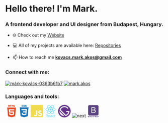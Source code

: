 <h1 align="left">Hello there! I'm Mark.</h1>
<h3 align="left">A frontend developer and UI designer from Budapest, Hungary.</h3>

- 🌐 Check out my [Website](https://markkovacs.com)

- 💻 All of my projects are available here: [Repositories](https://github.com/kovacsmarkakos?tab=repositories)

- 📫 How to reach me **kovacs.mark.akos@gmail.com**

<p align="left"> 
<h3 align="left">Connect with me:</h3>
<a href="https://linkedin.com/in/márk-kovács-0363b61b7" target="blank"><img align="center" src="https://cdn.jsdelivr.net/npm/simple-icons@3.0.1/icons/linkedin.svg" alt="márk-kovács-0363b61b7" height="30" width="40" /></a>
<a href="https://instagram.com/mark.akos" target="blank"><img align="center" src="https://cdn.jsdelivr.net/npm/simple-icons@3.0.1/icons/instagram.svg" alt="mark.akos" height="30" width="40" /></a>
</p>

<h3 align="left">Languages and tools:</h3>
<p align="left"><img src="https://raw.githubusercontent.com/devicons/devicon/master/icons/html5/html5-plain-wordmark.svg" alt="html5" width="40" height="40"/><img src="https://raw.githubusercontent.com/devicons/devicon/master/icons/css3/css3-plain-wordmark.svg" alt="css3" width="40" height="40"/><img src="https://raw.githubusercontent.com/devicons/devicon/master/icons/javascript/javascript-plain.svg" alt="javascript" width="40" height="40"/> <img src="https://raw.githubusercontent.com/devicons/devicon/master/icons/react/react-original-wordmark.svg" alt="react" width="40" height="40"/>
<img src="https://raw.githubusercontent.com/devicons/devicon/master/icons/gatsby/gatsby-original.svg" alt="gatsby" width="40" height="40"/>
<img src="https://simpleicons.org/icons/next-dot-js.svg" alt="next" width="40" height="40"/>
<img src="https://raw.githubusercontent.com/devicons/devicon/master/icons/bootstrap/bootstrap-plain-wordmark.svg" alt="bootstrap" width="40" height="40"/>
  
</p>

